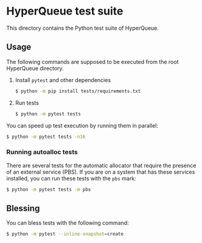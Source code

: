 # HyperQueue test suite
This directory contains the Python test suite of HyperQueue.

## Usage
The following commands are supposed to be executed from the root HyperQueue directory.

1) Install `pytest` and other dependencies
    ```bash
    $ python -m pip install tests/requirements.txt
    ```
2) Run tests
    ```bash
    $ python -m pytest tests
    ```

You can speed up test execution by running them in parallel:
```bash
$ python -m pytest tests -n16
```

### Running autoalloc tests
There are several tests for the automatic allocator that require the presence of an external service (PBS).
If you are on a system that has these services installed, you can run these tests with the `pbs` mark:
```bash
$ python -m pytest tests -m pbs
```

## Blessing
You can bless tests with the following command:
```bash
$ python -m pytest --inline-snapshot=create
```
